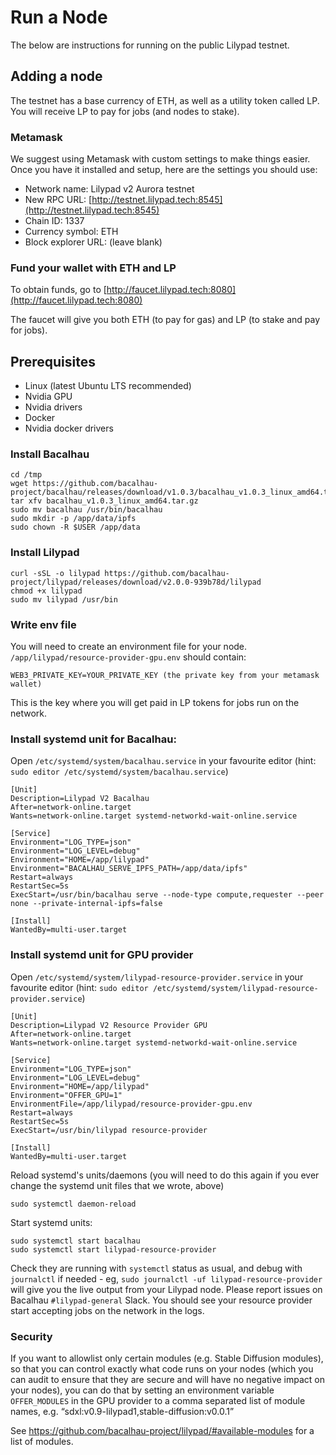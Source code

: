 # Run a Node

The below are instructions for running on the public Lilypad testnet.

## Adding a node

The testnet has a base currency of ETH, as well as a utility token called LP. You will receive LP to pay for jobs (and nodes to stake).

### Metamask
We suggest using Metamask with custom settings to make things easier. Once you have it installed and setup, here are the settings you should use:
- Network name: Lilypad v2 Aurora testnet
- New RPC URL: [http://testnet.lilypad.tech:8545](http://testnet.lilypad.tech:8545)
- Chain ID: 1337
- Currency symbol: ETH
- Block explorer URL: (leave blank)

### Fund your wallet with ETH and LP
To obtain funds, go to [http://faucet.lilypad.tech:8080](http://faucet.lilypad.tech:8080)

The faucet will give you both ETH (to pay for gas) and LP (to stake and pay for jobs).

## Prerequisites
- Linux (latest Ubuntu LTS recommended)
- Nvidia GPU
- Nvidia drivers
- Docker
- Nvidia docker drivers

### Install Bacalhau
```
cd /tmp
wget https://github.com/bacalhau-project/bacalhau/releases/download/v1.0.3/bacalhau_v1.0.3_linux_amd64.tar.gz
tar xfv bacalhau_v1.0.3_linux_amd64.tar.gz
sudo mv bacalhau /usr/bin/bacalhau
sudo mkdir -p /app/data/ipfs
sudo chown -R $USER /app/data
```

### Install Lilypad
```
curl -sSL -o lilypad https://github.com/bacalhau-project/lilypad/releases/download/v2.0.0-939b78d/lilypad
chmod +x lilypad
sudo mv lilypad /usr/bin
```

### Write env file
You will need to create an environment file for your node.
`/app/lilypad/resource-provider-gpu.env` should contain:
```
WEB3_PRIVATE_KEY=YOUR_PRIVATE_KEY (the private key from your metamask wallet)
```

This is the key where you will get paid in LP tokens for jobs run on the network.

### Install systemd unit for Bacalhau:
Open `/etc/systemd/system/bacalhau.service` in your favourite editor (hint: `sudo editor /etc/systemd/system/bacalhau.service`)
```
[Unit]
Description=Lilypad V2 Bacalhau
After=network-online.target
Wants=network-online.target systemd-networkd-wait-online.service

[Service]
Environment="LOG_TYPE=json"
Environment="LOG_LEVEL=debug"
Environment="HOME=/app/lilypad"
Environment="BACALHAU_SERVE_IPFS_PATH=/app/data/ipfs"
Restart=always
RestartSec=5s
ExecStart=/usr/bin/bacalhau serve --node-type compute,requester --peer none --private-internal-ipfs=false

[Install]
WantedBy=multi-user.target
```

### Install systemd unit for GPU provider
Open `/etc/systemd/system/lilypad-resource-provider.service` in your favourite editor (hint: `sudo editor /etc/systemd/system/lilypad-resource-provider.service`)
```
[Unit]
Description=Lilypad V2 Resource Provider GPU
After=network-online.target
Wants=network-online.target systemd-networkd-wait-online.service

[Service]
Environment="LOG_TYPE=json"
Environment="LOG_LEVEL=debug"
Environment="HOME=/app/lilypad"
Environment="OFFER_GPU=1"
EnvironmentFile=/app/lilypad/resource-provider-gpu.env
Restart=always
RestartSec=5s
ExecStart=/usr/bin/lilypad resource-provider 

[Install]
WantedBy=multi-user.target
```

Reload systemd's units/daemons (you will need to do this again if you ever change the systemd unit files that we wrote, above)
```
sudo systemctl daemon-reload
```

Start systemd units:
```
sudo systemctl start bacalhau
sudo systemctl start lilypad-resource-provider
```

Check they are running with `systemctl` status as usual, and debug with `journalctl` if needed - eg, `sudo journalctl -uf lilypad-resource-provider` will give you the live output from your Lilypad node. Please report issues on Bacalhau `#lilypad-general` Slack. You should see your resource provider start accepting jobs on the network in the logs.

### Security
If you want to allowlist only certain modules (e.g. Stable Diffusion modules), so that you can control exactly what code runs on your nodes (which you can audit to ensure that they are secure and will have no negative impact on your nodes), you can do that by setting an environment variable `OFFER_MODULES` in the GPU provider to a comma separated list of module names, e.g. “sdxl:v0.9-lilypad1,stable-diffusion:v0.0.1”

See https://github.com/bacalhau-project/lilypad/#available-modules for a list of modules.
